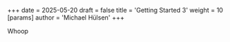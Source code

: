+++
date = 2025-05-20
draft = false
title = 'Getting Started 3'
weight = 10
[params]
  author = 'Michael Hülsen'
+++

Whoop